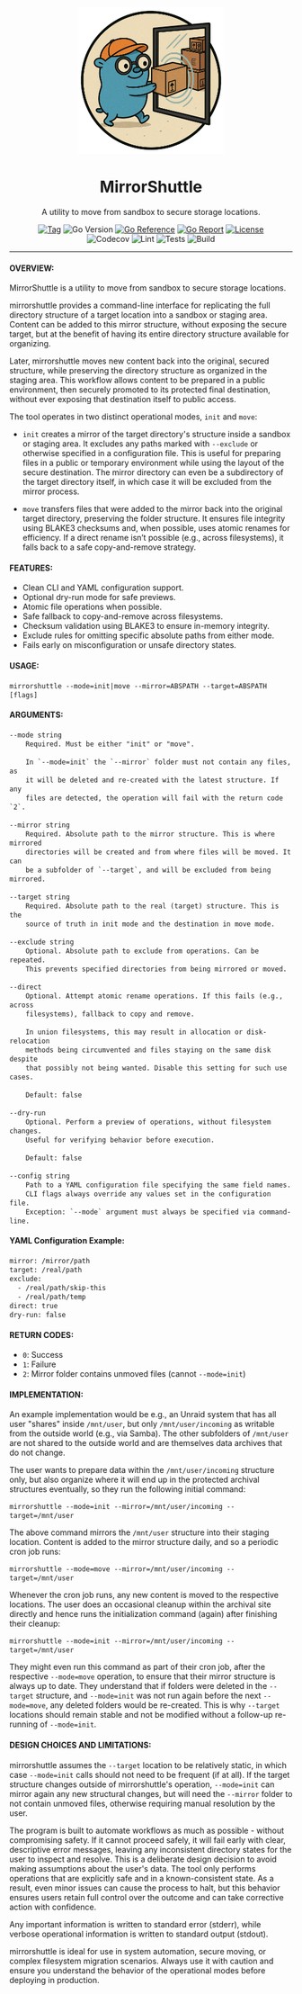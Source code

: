 <div align="center">
    <img alt="Logo" src="mirrorshuttle.png" width="260">
    <h1>MirrorShuttle</h1>
    <p>A utility to move from sandbox to secure storage locations.</p>
</div>

<div align="center">
    <a href="https://github.com/desertwitch/mirrorshutte/tags"><img alt="Tag" src="https://img.shields.io/github/tag/desertwitch/mirrorshuttle.svg"></a>
    <img alt="Go Version" src="https://img.shields.io/badge/Go-%3E%3D%201.24.1-%23007d9c">
    <a href="https://pkg.go.dev/github.com/desertwitch/mirrorshuttle"><img alt="Go Reference" src="https://pkg.go.dev/badge/github.com/desertwitch/mirrorshuttle.svg"></a>
    <a href="https://goreportcard.com/report/github.com/desertwitch/mirrorshuttle"><img alt="Go Report" src="https://goreportcard.com/badge/github.com/desertwitch/mirrorshuttle"></a>
    <a href="./LICENSE"><img alt="License" src="https://img.shields.io/github/license/desertwitch/mirrorshuttle"></a>
    <br>
    <img alt="Codecov" src="https://codecov.io/gh/desertwitch/mirrorshuttle/graph/badge.svg?token=010RR2BT2K">
    <img alt="Lint" src="https://github.com/desertwitch/mirrorshuttle/actions/workflows/golangci-lint.yml/badge.svg">
    <img alt="Tests" src="https://github.com/desertwitch/mirrorshuttle/actions/workflows/golang-tests.yml/badge.svg">
    <img alt="Build" src="https://github.com/desertwitch/mirrorshuttle/actions/workflows/golang-build.yml/badge.svg">
</div>
<hr>

#### OVERVIEW:
MirrorShuttle is a utility to move from sandbox to secure storage locations.

mirrorshuttle provides a command-line interface for replicating the full
directory structure of a target location into a sandbox or staging area. Content
can be added to this mirror structure, without exposing the secure target, but
at the benefit of having its entire directory structure available for organizing.

Later, mirrorshuttle moves new content back into the original, secured
structure, while preserving the directory structure as organized in the staging
area. This workflow allows content to be prepared in a public environment, then
securely promoted to its protected final destination, without ever exposing that
destination itself to public access.

The tool operates in two distinct operational modes, `init` and `move`:

  - `init` creates a mirror of the target directory's structure inside a sandbox
    or staging area. It excludes any paths marked with `--exclude` or otherwise
    specified in a configuration file. This is useful for preparing files in a
    public or temporary environment while using the layout of the secure
    destination. The mirror directory can even be a subdirectory of the target
    directory itself, in which case it will be excluded from the mirror process.

  - `move` transfers files that were added to the mirror back into the original
    target directory, preserving the folder structure. It ensures file integrity
    using BLAKE3 checksums and, when possible, uses atomic renames for
    efficiency. If a direct rename isn’t possible (e.g., across filesystems), it
    falls back to a safe copy-and-remove strategy.

#### FEATURES:

  - Clean CLI and YAML configuration support.
  - Optional dry-run mode for safe previews.
  - Atomic file operations when possible.
  - Safe fallback to copy-and-remove across filesystems.
  - Checksum validation using BLAKE3 to ensure in-memory integrity.
  - Exclude rules for omitting specific absolute paths from either mode.
  - Fails early on misconfiguration or unsafe directory states.

#### USAGE:

	mirrorshuttle --mode=init|move --mirror=ABSPATH --target=ABSPATH [flags]

#### ARGUMENTS:

	--mode string
		Required. Must be either "init" or "move".

		In `--mode=init` the `--mirror` folder must not contain any files, as
		it will be deleted and re-created with the latest structure. If any
		files are detected, the operation will fail with the return code `2`.

	--mirror string
		Required. Absolute path to the mirror structure. This is where mirrored
		directories will be created and from where files will be moved. It can
		be a subfolder of `--target`, and will be excluded from being mirrored.

	--target string
		Required. Absolute path to the real (target) structure. This is the
		source of truth in init mode and the destination in move mode.

	--exclude string
		Optional. Absolute path to exclude from operations. Can be repeated.
		This prevents specified directories from being mirrored or moved.

	--direct
		Optional. Attempt atomic rename operations. If this fails (e.g., across
		filesystems), fallback to copy and remove.

		In union filesystems, this may result in allocation or disk-relocation
		methods being circumvented and files staying on the same disk despite
		that possibly not being wanted. Disable this setting for such use cases.

		Default: false

	--dry-run
		Optional. Perform a preview of operations, without filesystem changes.
		Useful for verifying behavior before execution.

		Default: false

	--config string
		Path to a YAML configuration file specifying the same field names.
		CLI flags always override any values set in the configuration file.
		Exception: `--mode` argument must always be specified via command-line.

#### YAML Configuration Example:

	mirror: /mirror/path
	target: /real/path
	exclude:
	  - /real/path/skip-this
	  - /real/path/temp
	direct: true
	dry-run: false

#### RETURN CODES:

  - `0`: Success
  - `1`: Failure
  - `2`: Mirror folder contains unmoved files (cannot `--mode=init`)

#### IMPLEMENTATION:

An example implementation would be e.g., an Unraid system that has all user
"shares" inside `/mnt/user`, but only `/mnt/user/incoming` as writable from the
outside world (e.g., via Samba). The other subfolders of `/mnt/user` are not
shared to the outside world and are themselves data archives that do not change.

The user wants to prepare data within the `/mnt/user/incoming` structure only,
but also organize where it will end up in the protected archival structures
eventually, so they run the following initial command:

	mirrorshuttle --mode=init --mirror=/mnt/user/incoming --target=/mnt/user

The above command mirrors the `/mnt/user` structure into their staging location.
Content is added to the mirror structure daily, and so a periodic cron job runs:

	mirrorshuttle --mode=move --mirror=/mnt/user/incoming --target=/mnt/user

Whenever the cron job runs, any new content is moved to the respective locations.
The user does an occasional cleanup within the archival site directly and hence
runs the initialization command (again) after finishing their cleanup:

	mirrorshuttle --mode=init --mirror=/mnt/user/incoming --target=/mnt/user

They might even run this command as part of their cron job, after the respective
`--mode=move` operation, to ensure that their mirror structure is always up to
date. They understand that if folders were deleted in the `--target` structure,
and `--mode=init` was not run again before the next `--mode=move`, any deleted
folders would be re-created. This is why `--target` locations should remain
stable and not be modified without a follow-up re-running of `--mode=init`.

#### DESIGN CHOICES AND LIMITATIONS:

mirrorshuttle assumes the `--target` location to be relatively static, in which
case `--mode=init` calls should not need to be frequent (if at all). If the
target structure changes outside of mirrorshuttle's operation, `--mode=init` can
mirror again any new structural changes, but will need the `--mirror` folder to
not contain unmoved files, otherwise requiring manual resolution by the user.

The program is built to automate workflows as much as possible - without
compromising safety. If it cannot proceed safely, it will fail early with clear,
descriptive error messages, leaving any inconsistent directory states for the
user to inspect and resolve. This is a deliberate design decision to avoid
making assumptions about the user's data. The tool only performs operations that
are explicitly safe and in a known-consistent state. As a result, even minor
issues can cause the process to halt, but this behavior ensures users retain
full control over the outcome and can take corrective action with confidence.

Any important information is written to standard error (stderr), while
verbose operational information is written to standard output (stdout).

mirrorshuttle is ideal for use in system automation, secure moving, or complex
filesystem migration scenarios. Always use it with caution and ensure you
understand the behavior of the operational modes before deploying in production.
